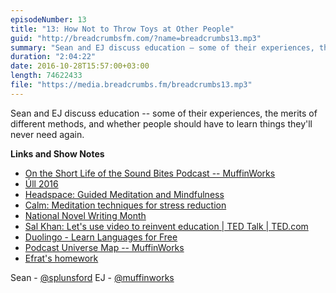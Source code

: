```yaml
---
episodeNumber: 13
title: "13: How Not to Throw Toys at Other People"
guid: "http://breadcrumbsfm.com/?name=breadcrumbs13.mp3"
summary: "Sean and EJ discuss education – some of their experiences, the merits of different methods, and whether people should have to learn things they'll never need again."
duration: "2:04:22"
date: 2016-10-28T15:57:00+03:00
length: 74622433
file: "https://media.breadcrumbs.fm/breadcrumbs13.mp3"
---
```

Sean and EJ discuss education -- some of their experiences, the merits of different methods, and whether people should have to learn things they'll never need again.

**Links and Show Notes** 
- [ On the Short Life of the Sound Bites Podcast -- MuffinWorks](http://www.muffin.works/blog/2016/10/23/on-the-short-life-of-the-sound-bites-podcast/)
- [Úll 2016](http://2016.ull.ie/)
- [ Headspace: Guided Meditation and Mindfulness](https://geo.itunes.apple.com/us/app/headspace-guided-meditation/id493145008)
- [ Calm: Meditation techniques for stress reduction](https://geo.itunes.apple.com/us/app/calm-meditation-techniques/id571800810)
- [National Novel Writing Month](http://nanowrimo.org/)
- [ Sal Khan: Let's use video to reinvent education | TED Talk | TED.com](https://www.ted.com/talks/salman_khan_let_s_use_video_to_reinvent_education)
- [ Duolingo - Learn Languages for Free](https://geo.itunes.apple.com/us/app/duolingo-learn-languages-for/id570060128)
- [Podcast Universe Map -- MuffinWorks](http://www.muffin.works/podcastuniverse/)
- [Efrat's homework](https://twitter.com/efrataitel/status/790834091755175936)

Sean - [@splunsford](https://twitter.com/splunsford) EJ - [@muffinworks](https://twitter.com/muffinworks)